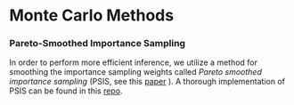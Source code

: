 # Monte Carlo Methods 

### Pareto-Smoothed Importance Sampling
In order to perform more efficient inference, we utilize a method for smoothing the importance sampling weights called
_Pareto smoothed importance sampling_ (PSIS, see this [paper](https://arxiv.org/abs/1507.02646) ). A thorough 
implementation of PSIS can be found in this [repo](https://github.com/avehtari/PSIS).